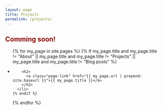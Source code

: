 ```yaml
---
layout: page
title: Projects
permalink: /projects/
---
```


<h2 style="color: darkred"> Comming soon!</h2>
<ul class="page-list">
  {% for my_page in site.pages %}
    {% if my_page.title and my_page.title != "About" ||
        my_page.title and my_page.title != "Projects" ||
        my_page.title and my_page.title != "Blog posts" %}
      <li>

        <h2>
          <a class="page-link" href="{{ my_page.url | prepend: site.baseurl }}">{{ my_page.title }}</a>
        </h2>
      </li>
    {% endif %}
  {% endfor %}
</ul>
